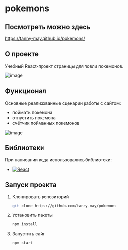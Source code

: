 # pokemons

## Посмотреть можно здесь 
https://tanny-may.github.io/pokemons/

## О проекте
Учебный React-проект страницы для ловли покемонов.

![image](https://github.com/tanny-may/fetch-jokes/assets/111642725/6e9cb1c1-aa97-498f-b5aa-94e85daa25ba)

## Функционал
Основные реализованные сценарии работы с сайтом:
* поймать покемона
* отпустить покемона
* счётчик пойманных покемонов
  
![image](https://github.com/tanny-may/fetch-jokes/assets/111642725/bab608b1-1865-46f9-9c2c-ed4a609aeb07)

## Библиотеки
При написании кода использовались библиотеки:
* [![React][React.js]][React-url]

## Запуск проекта
1. Клонировать репозиторий
   ```sh
   git clone https://github.com/tanny-may/pokemons
   ```
2. Установить пакеты
   ```sh
   npm install
   ```
3. Запустить сайт
   ```sh
   npm start
   ```

<!-- MARKDOWN LINKS & IMAGES -->
[React.js]: https://img.shields.io/badge/React-20232A?style=flat&logo=react&logoColor=61DAFB
[React-url]: https://reactjs.org/
